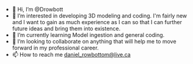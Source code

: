 - 👋 Hi, I’m @Drowbott
- 👀 I’m interested in developing 3D modeling and coding. I'm fairly new and I want to gain as much experience as I can so that I can further future ideas and bring them into existence.
- 🌱 I’m currently learning Model ingestion and general coding.
- 💞️ I’m looking to collaborate on anything that will help me to move forward in my professional career.
- 📫 How to reach me daniel_rowbottom@live.ca

<!---
Drowbott/Drowbott is a ✨ special ✨ repository because its `README.md` (this file) appears on your GitHub profile.
You can click the Preview link to take a look at your changes.
--->
